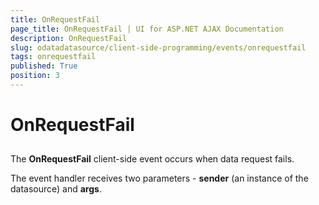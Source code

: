 ```yaml
---
title: OnRequestFail
page_title: OnRequestFail | UI for ASP.NET AJAX Documentation
description: OnRequestFail
slug: odatadatasource/client-side-programming/events/onrequestfail
tags: onrequestfail
published: True
position: 3
---
```


# OnRequestFail



## 

The __OnRequestFail__ client-side event occurs when data request fails.

The event handler receives two parameters - __sender__ (an instance of the datasource) and __args__.
